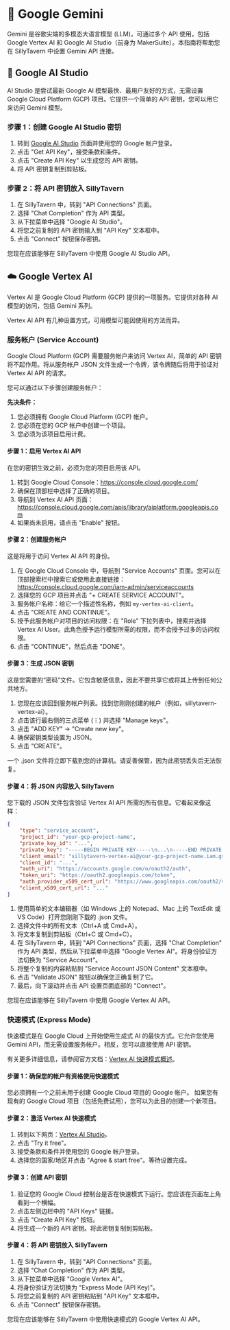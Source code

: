 # 🤖 Google Gemini

Gemini 是谷歌尖端的多模态大语言模型 (LLM)，可通过多个 API 使用，包括 Google Vertex AI 和 Google AI Studio（前身为 MakerSuite）。本指南将帮助您在 SillyTavern 中设置 Gemini API 连接。

## 🎨 Google AI Studio

AI Studio 是尝试最新 Google AI 模型最快、最用户友好的方式，无需设置 Google Cloud Platform (GCP) 项目。它提供一个简单的 API 密钥，您可以用它来访问 Gemini 模型。

### 步骤 1：创建 Google AI Studio 密钥

1.  转到 [Google AI Studio](https://aistudio.google.com/apikey) 页面并使用您的 Google 帐户登录。
2.  点击 "Get API Key"，接受条款和条件。
3.  点击 "Create API Key" 以生成您的 API 密钥。
4.  将 API 密钥复制到剪贴板。

### 步骤 2：将 API 密钥放入 SillyTavern

1.  在 SillyTavern 中，转到 "API Connections" 页面。
2.  选择 "Chat Completion" 作为 API 类型。
3.  从下拉菜单中选择 "Google AI Studio"。
4.  将您之前复制的 API 密钥输入到 "API Key" 文本框中。
5.  点击 "Connect" 按钮保存密钥。

您现在应该能够在 SillyTavern 中使用 Google AI Studio API。

## ☁️ Google Vertex AI

Vertex AI 是 Google Cloud Platform (GCP) 提供的一项服务。它提供对各种 AI 模型的访问，包括 Gemini 系列。

Vertex AI API 有几种设置方式，可用模型可能因使用的方法而异。

### 服务帐户 (Service Account)

Google Cloud Platform (GCP) 需要服务帐户来访问 Vertex AI，简单的 API 密钥将不起作用。将从服务帐户 JSON 文件生成一个令牌，该令牌随后将用于验证对 Vertex AI API 的请求。

您可以通过以下步骤创建服务帐户：

**先决条件：**

1.  您必须拥有 Google Cloud Platform (GCP) 帐户。
2.  您必须在您的 GCP 帐户中创建一个项目。
3.  您必须为该项目启用计费。

#### 步骤 1：启用 Vertex AI API

在您的密钥生效之前，必须为您的项目启用该 API。

1.  转到 Google Cloud Console：<https://console.cloud.google.com/>
2.  确保在顶部栏中选择了正确的项目。
3.  导航到 Vertex AI API 页面：<https://console.cloud.google.com/apis/library/aiplatform.googleapis.com>
4.  如果尚未启用，请点击 "Enable" 按钮。

#### 步骤 2：创建服务帐户

这是将用于访问 Vertex AI API 的身份。

1.  在 Google Cloud Console 中，导航到 "Service Accounts" 页面。您可以在顶部搜索栏中搜索它或使用此直接链接：<https://console.cloud.google.com/iam-admin/serviceaccounts>
2.  选择您的 GCP 项目并点击 "+ CREATE SERVICE ACCOUNT"。
3.  服务帐户名称：给它一个描述性名称，例如 `my-vertex-ai-client`。
4.  点击 "CREATE AND CONTINUE"。
5.  授予此服务帐户对项目的访问权限：在 "Role" 下拉列表中，搜索并选择 Vertex AI User。此角色授予运行模型所需的权限，而不会授予过多的访问权限。
6.  点击 "CONTINUE"，然后点击 "DONE"。

#### 步骤 3：生成 JSON 密钥

这是您需要的“密码”文件。它包含敏感信息，因此不要共享它或将其上传到任何公共地方。

1.  您现在应该回到服务帐户列表。找到您刚刚创建的帐户（例如，sillytavern-vertex-ai）。
2.  点击该行最右侧的三点菜单 (⋮) 并选择 "Manage keys"。
3.  点击 "ADD KEY" -> "Create new key"。
4.  确保密钥类型设置为 JSON。
5.  点击 "CREATE"。

一个 .json 文件将立即下载到您的计算机。请妥善保管，因为此密钥丢失后无法恢复。

#### 步骤 4：将 JSON 内容放入 SillyTavern

您下载的 JSON 文件包含验证 Vertex AI API 所需的所有信息。它看起来像这样：

```json
{
    "type": "service_account",
    "project_id": "your-gcp-project-name",
    "private_key_id": "...",
    "private_key": "-----BEGIN PRIVATE KEY-----\n...\n-----END PRIVATE KEY-----\n",
    "client_email": "sillytavern-vertex-ai@your-gcp-project-name.iam.gserviceaccount.com",
    "client_id": "...",
    "auth_uri": "https://accounts.google.com/o/oauth2/auth",
    "token_uri": "https://oauth2.googleapis.com/token",
    "auth_provider_x509_cert_url": "https://www.googleapis.com/oauth2/v1/certs",
    "client_x509_cert_url": "..."
}
```

1.  使用简单的文本编辑器（如 Windows 上的 Notepad、Mac 上的 TextEdit 或 VS Code）打开您刚刚下载的 .json 文件。
2.  选择文件中的所有文本（Ctrl+A 或 Cmd+A）。
3.  将文本复制到剪贴板（Ctrl+C 或 Cmd+C）。
4.  在 SillyTavern 中，转到 "API Connections" 页面，选择 "Chat Completion" 作为 API 类型，然后从下拉菜单中选择 "Google Vertex AI"。将身份验证方法切换为 "Service Account"。
5.  将整个复制的内容粘贴到 "Service Account JSON Content" 文本框中。
6.  点击 "Validate JSON" 按钮以确保您正确复制了它。
7.  最后，向下滚动并点击 API 设置页面底部的 "Connect"。

您现在应该能够在 SillyTavern 中使用 Google Vertex AI API。

### 快速模式 (Express Mode)

快速模式是在 Google Cloud 上开始使用生成式 AI 的最快方式。它允许您使用 Gemini API，而无需设置服务帐户。相反，您可以直接使用 API 密钥。

有关更多详细信息，请参阅官方文档：[Vertex AI 快速模式概述](https://cloud.google.com/vertex-ai/generative-ai/docs/start/express-mode/overview)。

#### 步骤 1：确保您的帐户有资格使用快速模式

您必须拥有一个之前未用于创建 Google Cloud 项目的 Google 帐户。
如果您有现有的 Google Cloud 项目（包括免费试用），您可以为此目的创建一个新项目。

#### 步骤 2：激活 Vertex AI 快速模式

1.  转到以下网页：[Vertex AI Studio](https://cloud.google.com/generative-ai-studio)。
2.  点击 "Try it free"。
3.  接受条款和条件并使用您的 Google 帐户登录。
4.  选择您的国家/地区并点击 "Agree & start free"。等待设置完成。

#### 步骤 3：创建 API 密钥

1.  验证您的 Google Cloud 控制台是否在快速模式下运行。您应该在页面左上角看到一个横幅。
2.  点击左侧边栏中的 "API Keys" 链接。
3.  点击 "Create API Key" 按钮。
4.  将生成一个新的 API 密钥。将此密钥复制到剪贴板。

#### 步骤 4：将 API 密钥放入 SillyTavern

1.  在 SillyTavern 中，转到 "API Connections" 页面。
2.  选择 "Chat Completion" 作为 API 类型。
3.  从下拉菜单中选择 "Google Vertex AI"。
4.  将身份验证方法切换为 "Express Mode (API Key)"。
5.  将您之前复制的 API 密钥粘贴到 "API Key" 文本框中。
6.  点击 "Connect" 按钮保存密钥。

您现在应该能够在 SillyTavern 中使用快速模式的 Google Vertex AI API。